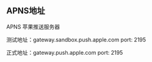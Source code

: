 ## APNS地址

APNS 苹果推送服务器

测试地址：gateway.sandbox.push.apple.com 	port: 2195

正式地址：gateway.push.apple.com 			port: 2195

